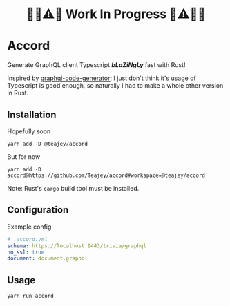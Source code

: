 <span align="center">

# 🔧🚧⚠️👷 **Work In Progress** 👷⚠️🚧🔨

</span>

# Accord

Generate GraphQL client Typescript **_bLaZiNgLy_** fast with Rust!

Inspired by [graphql-code-generator](https://github.com/dotansimha/graphql-code-generator); I just don't think it's usage of Typescript is good enough, so naturally I had to make a whole other version in Rust.

## Installation

Hopefully soon

```
yarn add -D @teajey/accord
```

But for now

```
yarn add -D accord@https://github.com/Teajey/accord#workspace=@teajey/accord
```

Note: Rust's `cargo` build tool must be installed.

## Configuration

Example config

```yml
# .accord.yml
schema: https://localhost:9443/trivia/graphql
no_ssl: true
document: document.graphql
```

## Usage

```
yarn run accord
```
